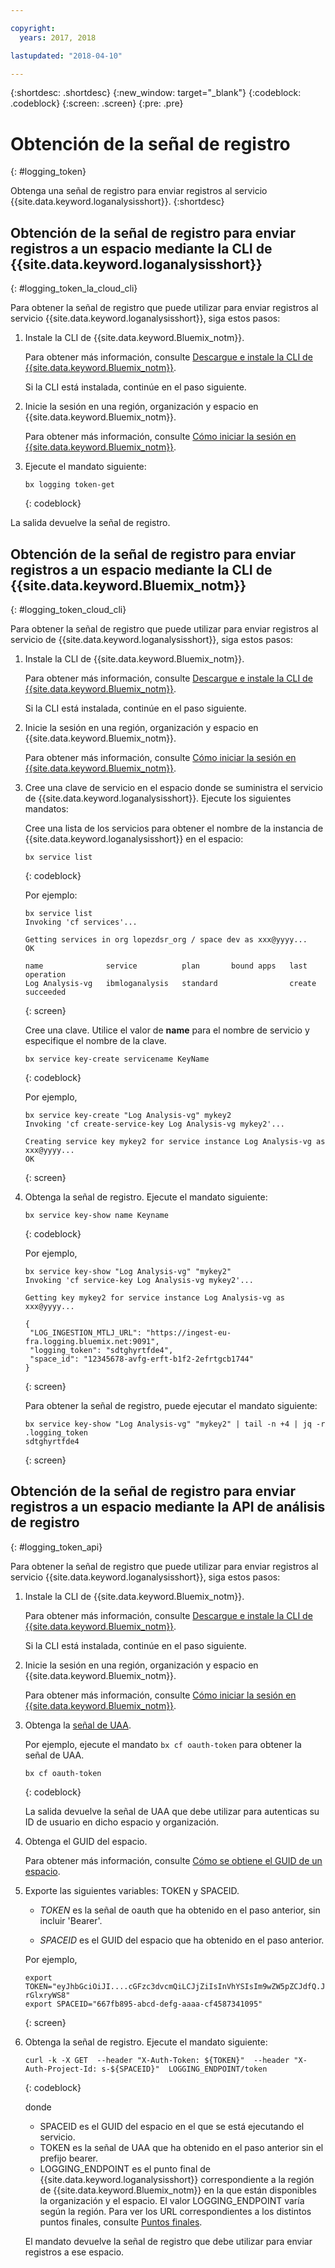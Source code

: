 ```yaml
---

copyright:
  years: 2017, 2018

lastupdated: "2018-04-10"

---
```


{:shortdesc: .shortdesc}
{:new_window: target="_blank"}
{:codeblock: .codeblock}
{:screen: .screen}
{:pre: .pre}


# Obtención de la señal de registro
{: #logging_token}

Obtenga una señal de registro para enviar registros al servicio {{site.data.keyword.loganalysisshort}}. 
{:shortdesc}


## Obtención de la señal de registro para enviar registros a un espacio mediante la CLI de {{site.data.keyword.loganalysisshort}} 
{: #logging_token_la_cloud_cli}

Para obtener la señal de registro que puede utilizar para enviar registros al servicio {{site.data.keyword.loganalysisshort}}, siga estos pasos:

1. Instale la CLI de {{site.data.keyword.Bluemix_notm}}.

   Para obtener más información, consulte [Descargue e instale la CLI de {{site.data.keyword.Bluemix_notm}}](/docs/cli/reference/bluemix_cli/download_cli.html#download_install).
   
   Si la CLI está instalada, continúe en el paso siguiente.
    
2. Inicie la sesión en una región, organización y espacio en {{site.data.keyword.Bluemix_notm}}. 

    Para obtener más información, consulte [Cómo iniciar la sesión en {{site.data.keyword.Bluemix_notm}}](/docs/services/CloudLogAnalysis/qa/cli_qa.html#login).
	
3. Ejecute el mandato siguiente:

    ```
	bx logging token-get
	```
	{: codeblock}

La salida devuelve la señal de registro.


## Obtención de la señal de registro para enviar registros a un espacio mediante la CLI de {{site.data.keyword.Bluemix_notm}}
{: #logging_token_cloud_cli}

Para obtener la señal de registro que puede utilizar para enviar registros al servicio de {{site.data.keyword.loganalysisshort}}, siga estos pasos:

1. Instale la CLI de {{site.data.keyword.Bluemix_notm}}.

   Para obtener más información, consulte [Descargue e instale la CLI de {{site.data.keyword.Bluemix_notm}}](/docs/cli/reference/bluemix_cli/download_cli.html#download_install).

   Si la CLI está instalada, continúe en el paso siguiente.
    
2. Inicie la sesión en una región, organización y espacio en {{site.data.keyword.Bluemix_notm}}. 

    Para obtener más información, consulte [Cómo iniciar la sesión en {{site.data.keyword.Bluemix_notm}}](/docs/services/CloudLogAnalysis/qa/cli_qa.html#login).
	
3. Cree una clave de servicio en el espacio donde se suministra el servicio de {{site.data.keyword.loganalysisshort}}. Ejecute los siguientes mandatos:

    Cree una lista de los servicios para obtener el nombre de la instancia de {{site.data.keyword.loganalysisshort}} en el espacio:
	
    ```
	bx service list
	```
	{: codeblock}
	
	Por ejemplo:
	
	```
	bx service list
    Invoking 'cf services'...

    Getting services in org lopezdsr_org / space dev as xxx@yyyy...
    OK

    name              service          plan       bound apps   last operation
    Log Analysis-vg   ibmloganalysis   standard                create succeeded
    ```
	{: screen}
	
	Cree una clave. Utilice el valor de **name** para el nombre de servicio y especifique el nombre de la clave.
	
	```
	bx service key-create servicename KeyName 
	```
	{: codeblock}
	
	Por ejemplo,
	
	```
	bx service key-create "Log Analysis-vg" mykey2
    Invoking 'cf create-service-key Log Analysis-vg mykey2'...

    Creating service key mykey2 for service instance Log Analysis-vg as xxx@yyyy...
    OK
    ```
	{: screen}
	
4. Obtenga la señal de registro. Ejecute el mandato siguiente:
	
	```
	bx service key-show name Keyname
	```
	{: codeblock}
	
	Por ejemplo, 
	
	```
	bx service key-show "Log Analysis-vg" "mykey2" 
    Invoking 'cf service-key Log Analysis-vg mykey2'...

    Getting key mykey2 for service instance Log Analysis-vg as xxx@yyyy...

    {
     "LOG_INGESTION_MTLJ_URL": "https://ingest-eu-fra.logging.bluemix.net:9091",
     "logging_token": "sdtghyrtfde4",
     "space_id": "12345678-avfg-erft-b1f2-2efrtgcb1744"
    }
    ```
	{: screen}
	
	Para obtener la señal de registro, puede ejecutar el mandato siguiente:
	
	```
	bx service key-show "Log Analysis-vg" "mykey2" | tail -n +4 | jq -r .logging_token
    sdtghyrtfde4
	```
	{: screen}


	
## Obtención de la señal de registro para enviar registros a un espacio mediante la API de análisis de registro
{: #logging_token_api}


Para obtener la señal de registro que puede utilizar para enviar registros al servicio {{site.data.keyword.loganalysisshort}}, siga estos pasos:

1. Instale la CLI de {{site.data.keyword.Bluemix_notm}}.

   Para obtener más información, consulte [Descargue e instale la CLI de {{site.data.keyword.Bluemix_notm}}](/docs/cli/reference/bluemix_cli/download_cli.html#download_install).
   
   Si la CLI está instalada, continúe en el paso siguiente.
    
2. Inicie la sesión en una región, organización y espacio en {{site.data.keyword.Bluemix_notm}}. 

    Para obtener más información, consulte [Cómo iniciar la sesión en {{site.data.keyword.Bluemix_notm}}](/docs/services/CloudLogAnalysis/qa/cli_qa.html#login).
	
3. Obtenga la [señal de UAA](/docs/services/CloudLogAnalysis/security/auth_uaa.html#uaa_cli).

    Por ejemplo, ejecute el mandato `bx cf oauth-token` para obtener la señal de UAA.

    ```
	bx cf oauth-token
	```
	{: codeblock}
	
	La salida devuelve la señal de UAA que debe utilizar para autenticas su ID de usuario en dicho espacio y organización.

4. Obtenga el GUID del espacio.

   Para obtener más información, consulte [Cómo se obtiene el GUID de un espacio](/docs/services/CloudLogAnalysis/qa/cli_qa.html#space_guid).  
	
5. Exporte las siguientes variables: TOKEN y SPACEID.

    * *TOKEN* es la señal de oauth que ha obtenido en el paso anterior, sin incluir 'Bearer'.
	
	* *SPACEID* es el GUID del espacio que ha obtenido en el paso anterior. 
		
	Por ejemplo,
	
	```
	export TOKEN="eyJhbGciOiJI....cGFzc3dvcmQiLCJjZiIsInVhYSIsIm9wZW5pZCJdfQ.JaoaVudG4jqjeXz6q3JQL_SJJfoIFvY8m-rGlxryWS8"
	export SPACEID="667fb895-abcd-defg-aaaa-cf4587341095"
	```
	{: screen}
	
6. Obtenga la señal de registro. Ejecute el mandato siguiente:
 
    ```
	curl -k -X GET  --header "X-Auth-Token: ${TOKEN}"  --header "X-Auth-Project-Id: s-${SPACEID}"  LOGGING_ENDPOINT/token
    ```
    {: codeblock}	
	
	donde
	* SPACEID es el GUID del espacio en el que se está ejecutando el servicio.
	* TOKEN es la señal de UAA que ha obtenido en el paso anterior sin el prefijo bearer.
	* LOGGING_ENDPOINT es el punto final de {{site.data.keyword.loganalysisshort}} correspondiente a la región de {{site.data.keyword.Bluemix_notm}} en la que están disponibles la organización y el espacio. El valor LOGGING_ENDPOINT varía según la región. Para ver los URL correspondientes a los distintos puntos finales, consulte [Puntos finales](/docs/services/CloudLogAnalysis/manage_logs.html#endpoints).
	
    El mandato devuelve la señal de registro que debe utilizar para enviar registros a ese espacio.
	
